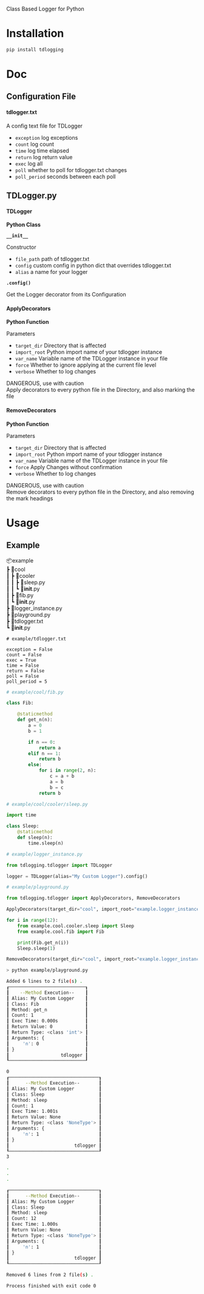 Class Based Logger for Python

# Installation

```bash
pip install tdlogging
```

# Doc

## Configuration File
#### tdlogger.txt
A config text file for TDLogger
- `exception` log exceptions
- `count` log count
- `time` log time elapsed
- `return` log return value
- `exec` log all
- `poll` whether to poll for tdlogger.txt changes
- `poll_period` seconds between each poll

## TDLogger.py

#### TDLogger
**Python Class**   

**`__init__`** 
 
Constructor
- `file_path` path of tdlogger.txt
- `config` custom config in python dict that overrides tdlogger.txt
- `alias` a name for your logger    


**`.config()`**  

Get the Logger decorator from its Configuration


#### ApplyDecorators

**Python Function**

Parameters
- `target_dir` Directory that is affected
- `import_root` Python import name of your tdlogger instance
- `var_name` Variable name of the TDLogger instance in your file
- `force` Whether to ignore applying at the current file level
- `verbose` Whether to log changes

DANGEROUS, use with caution  
Apply decorators to every python file in the Directory, and also marking the file

#### RemoveDecorators

**Python Function**

Parameters
- `target_dir` Directory that is affected
- `import_root` Python import name of your tdlogger instance
- `var_name` Variable name of the TDLogger instance in your file
- `force` Apply Changes without confirmation
- `verbose` Whether to log changes

DANGEROUS, use with caution  
Remove decorators to every python file in the Directory, and also removing the mark headings

# Usage

## Example  

📦example  
 ┣ 📂cool  
 ┃ ┣ 📂cooler  
 ┃ ┃ ┣ 📜sleep.py  
 ┃ ┃ ┗ 📜__init__.py  
 ┃ ┣ 📜fib.py  
 ┃ ┗ 📜__init__.py  
 ┣ 📜logger_instance.py  
 ┣ 📜playground.py  
 ┣ 📜tdlogger.txt  
 ┗ 📜__init__.py  


```text
# example/tdlogger.txt

exception = False
count = False
exec = True
time = False
return = False
poll = False
poll_period = 5
```

```python
# example/cool/fib.py

class Fib:

    @staticmethod
    def get_n(n):
        a = 0
        b = 1

        if n == 0:
            return a
        elif n == 1:
            return b
        else:
            for i in range(2, n):
                c = a + b
                a = b
                b = c
            return b
```

```python
# example/cool/cooler/sleep.py

import time

class Sleep:
    @staticmethod
    def sleep(n):
        time.sleep(n)
```

```python
# example/logger_instance.py

from tdlogging.tdlogger import TDLogger

logger = TDLogger(alias="My Custom Logger").config()
```

```python
# example/playground.py

from tdlogging.tdlogger import ApplyDecorators, RemoveDecorators

ApplyDecorators(target_dir="cool", import_root="example.logger_instance", var_name="logger", force=True)

for i in range(12):
    from example.cool.cooler.sleep import Sleep
    from example.cool.fib import Fib

    print(Fib.get_n(i))
    Sleep.sleep(1)

RemoveDecorators(target_dir="cool", import_root="example.logger_instance", var_name="logger", force=True)
```

```bash
> python example/playground.py

Added 6 lines to 2 file(s) .
┎────────────────────────────┒
┃    --Method Execution--    ┃
┃ Alias: My Custom Logger    ┃
┃ Class: Fib                 ┃
┃ Method: get_n              ┃
┃ Count: 1                   ┃
┃ Exec Time: 0.000s          ┃
┃ Return Value: 0            ┃
┃ Return Type: <class 'int'> ┃
┃ Arguments: {               ┃
┃     'n': 0                 ┃
┃ }                          ┃
┃                   tdlogger ┃
┖────────────────────────────┚

0
┎─────────────────────────────────┒
┃      --Method Execution--       ┃
┃ Alias: My Custom Logger         ┃
┃ Class: Sleep                    ┃
┃ Method: sleep                   ┃
┃ Count: 1                        ┃
┃ Exec Time: 1.001s               ┃
┃ Return Value: None              ┃
┃ Return Type: <class 'NoneType'> ┃
┃ Arguments: {                    ┃
┃     'n': 1                      ┃
┃ }                               ┃
┃                        tdlogger ┃
┖─────────────────────────────────┚
3

.
.
.

┎─────────────────────────────────┒
┃      --Method Execution--       ┃
┃ Alias: My Custom Logger         ┃
┃ Class: Sleep                    ┃
┃ Method: sleep                   ┃
┃ Count: 12                       ┃
┃ Exec Time: 1.000s               ┃
┃ Return Value: None              ┃
┃ Return Type: <class 'NoneType'> ┃
┃ Arguments: {                    ┃
┃     'n': 1                      ┃
┃ }                               ┃
┃                        tdlogger ┃
┖─────────────────────────────────┚

Removed 6 lines from 2 file(s) .

Process finished with exit code 0



```